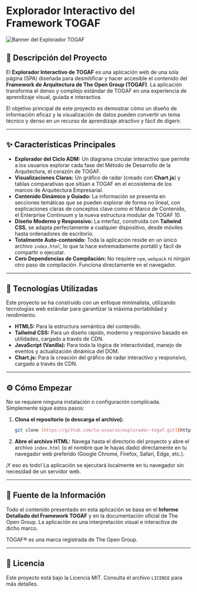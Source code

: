 # Explorador Interactivo del Framework TOGAF

![Banner del Explorador TOGAF](https://placehold.co/1200x400/0A4D68/ffffff?text=Explorador+Interactivo+de+TOGAF)

## 📖 Descripción del Proyecto

El **Explorador Interactivo de TOGAF** es una aplicación web de una sola página (SPA) diseñada para desmitificar y hacer accesible el contenido del **Framework de Arquitectura de The Open Group (TOGAF)**. La aplicación transforma el denso y complejo estándar de TOGAF en una experiencia de aprendizaje visual, guiada e interactiva.

El objetivo principal de este proyecto es demostrar cómo un diseño de información eficaz y la visualización de datos pueden convertir un tema técnico y denso en un recurso de aprendizaje atractivo y fácil de digerir.

---

## ✨ Características Principales

-   **Explorador del Ciclo ADM:** Un diagrama circular interactivo que permite a los usuarios explorar cada fase del Método de Desarrollo de la Arquitectura, el corazón de TOGAF.
-   **Visualizaciones Claras:** Un gráfico de radar (creado con **Chart.js**) y tablas comparativas que sitúan a TOGAF en el ecosistema de los marcos de Arquitectura Empresarial.
-   **Contenido Dinámico y Guiado:** La información se presenta en secciones temáticas que se pueden explorar de forma no lineal, con explicaciones claras de conceptos clave como el Marco de Contenido, el Enterprise Continuum y la nueva estructura modular de TOGAF 10.
-   **Diseño Moderno y Responsivo:** La interfaz, construida con **Tailwind CSS**, se adapta perfectamente a cualquier dispositivo, desde móviles hasta ordenadores de escritorio.
-   **Totalmente Auto-contenido:** Toda la aplicación reside en un único archivo `index.html`, lo que la hace extremadamente portátil y fácil de compartir o ejecutar.
-   **Cero Dependencias de Compilación:** No requiere `npm`, `webpack` ni ningún otro paso de compilación. Funciona directamente en el navegador.

---

## 🚀 Tecnologías Utilizadas

Este proyecto se ha construido con un enfoque minimalista, utilizando tecnologías web estándar para garantizar la máxima portabilidad y rendimiento.

-   **HTML5:** Para la estructura semántica del contenido.
-   **Tailwind CSS:** Para un diseño rápido, moderno y responsivo basado en utilidades, cargado a través de CDN.
-   **JavaScript (Vanilla):** Para toda la lógica de interactividad, manejo de eventos y actualización dinámica del DOM.
-   **Chart.js:** Para la creación del gráfico de radar interactivo y responsivo, cargado a través de CDN.

---

## ⚙️ Cómo Empezar

No se requiere ninguna instalación o configuración complicada. Simplemente sigue estos pasos:

1.  **Clona el repositorio (o descarga el archivo):**
    ```bash
    git clone [https://github.com/tu-usuario/explorador-togaf.git](https://github.com/tu-usuario/explorador-togaf.git)
    ```
2.  **Abre el archivo HTML:**
    Navega hasta el directorio del proyecto y abre el archivo `index.html` (o el nombre que le hayas dado) directamente en tu navegador web preferido (Google Chrome, Firefox, Safari, Edge, etc.).

¡Y eso es todo! La aplicación se ejecutará localmente en tu navegador sin necesidad de un servidor web.

---

## 📄 Fuente de la Información

Todo el contenido presentado en esta aplicación se basa en el **Informe Detallado del Framework TOGAF** y en la documentación oficial de The Open Group. La aplicación es una interpretación visual e interactiva de dicho marco.

TOGAF® es una marca registrada de The Open Group.

---

## 📜 Licencia

Este proyecto está bajo la Licencia MIT. Consulta el archivo `LICENSE` para más detalles.
